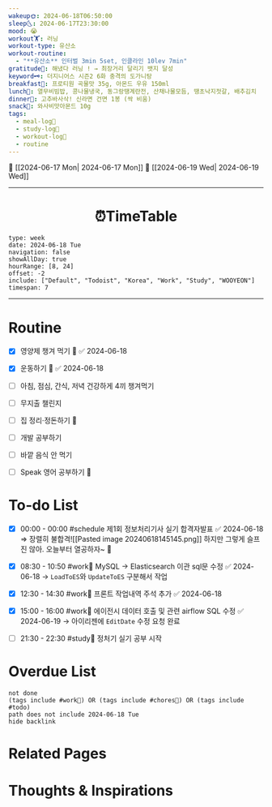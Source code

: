 ```yaml
---
wakeup🌞: 2024-06-18T06:50:00
sleep🌜: 2024-06-17T23:30:00
mood: 😭
workout🏋️: 러닝
workout-type: 유산소
workout-routine:
  - "**유산소** 인터벌 3min 5set, 인클라인 10lev 7min"
gratitude🙏: 해냈다 러닝 ! → 최장거리 달리기 뱃지 달성
keyword🗝️: 더지니어스 시즌2 6화 충격의 도가니탕
breakfast🍳: 프로티원 곡물맛 35g, 아몬드 우유 150ml
lunch🍚: 열무비빔밥, 콩나물냉국, 동그랑땡계란전, 산채나물모듬, 땡초낙지젓갈, 배추김치
dinner🥗: 고추바사삭! 신라면 건면 1봉 (싹 비움)
snack🍬: 와사비맛아몬드 10g
tags:
  - meal-log📝
  - study-log📓
  - workout-log💪
  - routine
---
```


🔺 [[2024-06-17 Mon| 2024-06-17 Mon]]
🔻 [[2024-06-19 Wed| 2024-06-19 Wed]]
___
<h1> <center>⏰TimeTable </center> </h1>

```gEvent
type: week
date: 2024-06-18 Tue
navigation: false
showAllDay: true
hourRange: [8, 24]
offset: -2
include: ["Default", "Todoist", "Korea", "Work", "Study", "WOOYEON"]
timespan: 7
```

--- 


# Routine 

- [x] 영양제 챙겨 먹기 🔼 ✅ 2024-06-18
- [x] 운동하기 🔼 ✅ 2024-06-18
- [ ] 아침, 점심, 간식, 저녁 건강하게 4끼 챙겨먹기
- [ ] 무지출 챌린지 
- [ ] 집 정리·정돈하기 🔼
- [ ] 개발 공부하기
- [ ] 바깥 음식 안 먹기
- [ ] Speak 영어 공부하기 🔼 


# To-do List

- [x] 00:00 - 00:00 #schedule 제1회 정보처리기사 실기 합격자발표 ✅ 2024-06-18
	⇒ 장렬히 불합격![[Pasted image 20240618145145.png]] 하지만 그렇게 슬프진 않아. 오늘부터 열공하자~ 🎉
	
- [x] 08:30 - 10:50 #work💼 MySQL → Elasticsearch 이관 sql문 수정 ✅ 2024-06-18
	→ `LoadToES`와 `UpdateToES` 구분해서 작업 
- [x] 12:30 - 14:30 #work💼 프론트 작업내역 주석 추가 ✅ 2024-06-18
- [x] 15:00 - 16:00 #work💼 에이전시 데이터 호출 및 관련 airflow SQL 수정 ✅ 2024-06-19
	→ 아이리젠에 `EditDate` 수정 요청 완료 
- [ ] 21:30 - 22:30 #study📓 정처기 실기 공부 시작 

# Overdue List
```tasks
not done
(tags include #work💼) OR (tags include #chores🧺) OR (tags include #todo)
path does not include 2024-06-18 Tue
hide backlink
```

# Related Pages



# Thoughts & Inspirations

